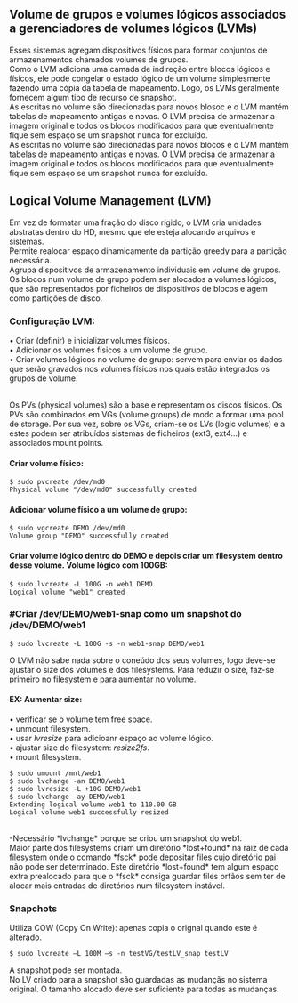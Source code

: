 ## Volume de grupos e volumes lógicos associados a gerenciadores de volumes lógicos (LVMs)
Esses sistemas agregam dispositivos físicos para formar conjuntos de armazenamentos chamados volumes de grupos.
<br />
Como o LVM adiciona uma camada de indireção entre blocos lógicos e físicos, ele pode congelar o estado lógico de um volume simplesmente fazendo uma cópia da tabela de mapeamento. Logo, os LVMs geralmente fornecem algum tipo de recurso de snapshot.
<br />
As escritas no volume são direcionadas para novos blosoc e o LVM mantém tabelas de mapeamento antigas e novas. O LVM precisa de armazenar a imagem original e todos os blocos modificados para que eventualmente fique sem espaço se um snapshot nunca for excluído.
<br />
As escritas no volume são direcionadas para novos blocos e o LVM mantém tabelas de mapeamento antigas e novas. O LVM precisa de armazenar a imagem original e todos os blocos modificados para que eventualmente fique sem espaço se um snapshot nunca for excluído.

## Logical Volume Management (LVM)
Em vez de formatar uma fração do disco rígido, o LVM cria unidades abstratas dentro do HD, mesmo que ele esteja alocando arquivos e sistemas.
<br />
Permite realocar espaço dinamicamente da partição greedy para a partição necessária.
<br />
Agrupa dispositivos de armazenamento individuais em volume de grupos. Os blocos num volume de grupo podem ser alocados a volumes lógicos, que são representados por ficheiros de dispositivos de blocos e agem como partições de disco.

### Configuração LVM:
• Criar (definir) e inicializar volumes físicos. <br />
• Adicionar os volumes físicos a um volume de grupo. <br />
• Criar volumes lógicos no volume de grupo: servem para enviar os dados que serão gravados nos volumes físicos nos quais estão integrados os grupos de volume. <br /><br />

Os PVs (physical volumes) são a base e representam os discos físicos. Os PVs são combinados em VGs (volume groups) de modo a formar uma pool de storage. Por sua vez, sobre os VGs, criam-se os LVs (logic volumes) e a estes podem ser atribuídos sistemas de ficheiros (ext3, ext4…) e associados mount points.

#### Criar volume físico:
	
	$ sudo pvcreate /dev/md0
	Physical volume "/dev/md0" successfully created

#### Adicionar volume físico a um volume de grupo:

	$ sudo vgcreate DEMO /dev/md0
	Volume group "DEMO" successfully created

#### Criar volume lógico dentro do DEMO e depois criar um filesystem dentro desse volume. Volume lógico com 100GB:

	$ sudo lvcreate -L 100G -n web1 DEMO
	Logical volume "web1" created

### #Criar /dev/DEMO/web1-snap como um snapshot do /dev/DEMO/web1
	$ sudo lvcreate -L 100G -s -n web1-snap DEMO/web1

O LVM não sabe nada sobre o coneúdo dos seus volumes, logo deve-se ajustar o size dos volumes e dos filesystems. Para reduzir o size, faz-se primeiro no filesystem e para aumentar no volume.
#### EX: Aumentar size:
• verificar se o volume tem free space. <br />
• unmount filesystem. <br />
• usar *lvresize* para adicioanr espaço ao volume lógico. <br />
• ajustar size do filesystem: *resize2fs*. <br />
• mount filesystem. <br />

	$ sudo umount /mnt/web1
	$ sudo lvchange -an DEMO/web1
	$ sudo lvresize -L +10G DEMO/web1
	$ sudo lvchange -ay DEMO/web1
	Extending logical volume web1 to 110.00 GB
	Logical volume web1 successfully resized
<br />
	-Necessário *lvchange* porque se criou um snapshot do web1.
<br />
Maior parte dos filesystems criam um diretório *lost+found* na raiz de cada filesystem onde o comando *fsck* pode depositar files cujo diretório pai não pode ser determinado. Este diretório *lost+found* tem algum espaço extra prealocado para que o *fsck* consiga guardar files orfãos sem ter de alocar mais entradas de diretórios num filesystem instável.

### Snapchots
Utiliza COW (Copy On Write): apenas copia o orignal quando este é alterado.

	$ sudo lvcreate –L 100M –s -n testVG/testLV_snap testLV

A snapshot pode ser montada.
<br />
No LV criado para a snapshot são guardadas as mudançãs no sistema original. O tamanho alocado deve ser suficiente para todas as mudanças.
